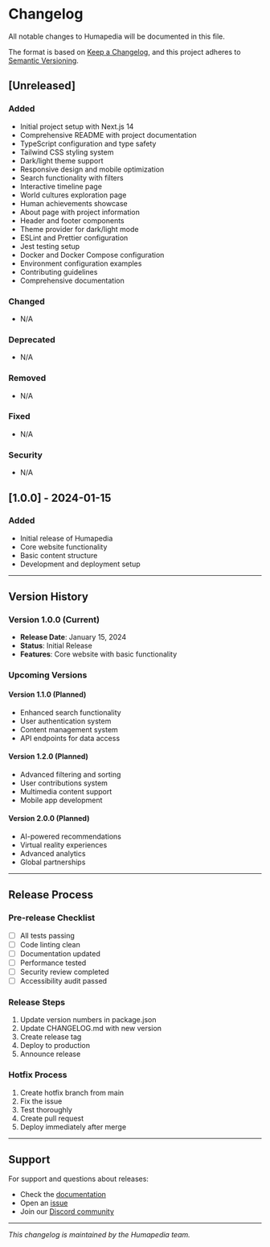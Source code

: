# Changelog

All notable changes to Humapedia will be documented in this file.

The format is based on [Keep a Changelog](https://keepachangelog.com/en/1.0.0/),
and this project adheres to [Semantic Versioning](https://semver.org/spec/v2.0.0.html).

## [Unreleased]

### Added
- Initial project setup with Next.js 14
- Comprehensive README with project documentation
- TypeScript configuration and type safety
- Tailwind CSS styling system
- Dark/light theme support
- Responsive design and mobile optimization
- Search functionality with filters
- Interactive timeline page
- World cultures exploration page
- Human achievements showcase
- About page with project information
- Header and footer components
- Theme provider for dark/light mode
- ESLint and Prettier configuration
- Jest testing setup
- Docker and Docker Compose configuration
- Environment configuration examples
- Contributing guidelines
- Comprehensive documentation

### Changed
- N/A

### Deprecated
- N/A

### Removed
- N/A

### Fixed
- N/A

### Security
- N/A

## [1.0.0] - 2024-01-15

### Added
- Initial release of Humapedia
- Core website functionality
- Basic content structure
- Development and deployment setup

---

## Version History

### Version 1.0.0 (Current)
- **Release Date**: January 15, 2024
- **Status**: Initial Release
- **Features**: Core website with basic functionality

### Upcoming Versions

#### Version 1.1.0 (Planned)
- Enhanced search functionality
- User authentication system
- Content management system
- API endpoints for data access

#### Version 1.2.0 (Planned)
- Advanced filtering and sorting
- User contributions system
- Multimedia content support
- Mobile app development

#### Version 2.0.0 (Planned)
- AI-powered recommendations
- Virtual reality experiences
- Advanced analytics
- Global partnerships

---

## Release Process

### Pre-release Checklist
- [ ] All tests passing
- [ ] Code linting clean
- [ ] Documentation updated
- [ ] Performance tested
- [ ] Security review completed
- [ ] Accessibility audit passed

### Release Steps
1. Update version numbers in package.json
2. Update CHANGELOG.md with new version
3. Create release tag
4. Deploy to production
5. Announce release

### Hotfix Process
1. Create hotfix branch from main
2. Fix the issue
3. Test thoroughly
4. Create pull request
5. Deploy immediately after merge

---

## Support

For support and questions about releases:
- Check the [documentation](https://docs.humapedia.org)
- Open an [issue](https://github.com/your-username/humapedia/issues)
- Join our [Discord community](https://discord.gg/humapedia)

---

*This changelog is maintained by the Humapedia team.* 